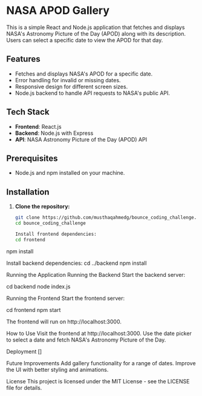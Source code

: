 
# NASA APOD Gallery

This is a simple React and Node.js application that fetches and displays NASA's Astronomy Picture of the Day (APOD) along with its description. Users can select a specific date to view the APOD for that day.

## Features
- Fetches and displays NASA's APOD for a specific date.
- Error handling for invalid or missing dates.
- Responsive design for different screen sizes.
- Node.js backend to handle API requests to NASA's public API.

## Tech Stack
- **Frontend**: React.js
- **Backend**: Node.js with Express
- **API**: NASA Astronomy Picture of the Day (APOD) API

## Prerequisites
- Node.js and npm installed on your machine.

## Installation
1. **Clone the repository:**
   ```bash
   git clone https://github.com/musthaqahmedg/bounce_coding_challenge.git
   cd bounce_coding_challenge

   Install frontend dependencies:
   cd frontend
npm install

Install backend dependencies:
cd ../backend
npm install

Running the Application
Running the Backend
Start the backend server:

cd backend
node index.js

Running the Frontend
Start the frontend server:

cd frontend
npm start

The frontend will run on http://localhost:3000.

How to Use
Visit the frontend at http://localhost:3000.
Use the date picker to select a date and fetch NASA's Astronomy Picture of the Day.

Deployment
[]

Future Improvements
Add gallery functionality for a range of dates.
Improve the UI with better styling and animations.

License
This project is licensed under the MIT License - see the LICENSE file for details.
